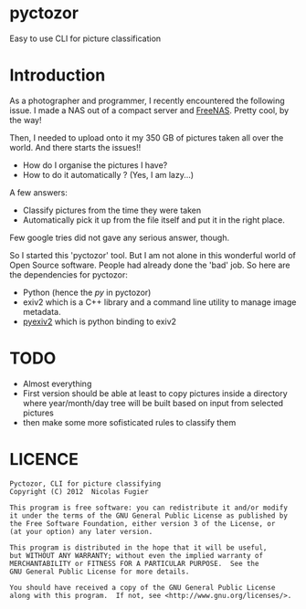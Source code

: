 pyctozor
========

Easy to use CLI for picture classification

Introduction
============

As a photographer and programmer, I recently encountered the following issue.
I made a NAS out of a compact server and [FreeNAS](http://freenas.org/ "FreeNAS"). Pretty cool, by the way!

Then, I needed to upload onto it my 350 GB of pictures taken all over the world.
And there starts the issues!! 
- How do I organise the pictures I have?
- How to do it automatically ? (Yes, I am lazy...)

A few answers:
- Classify pictures from the time they were taken
- Automatically pick it up from the file itself and put it in the right place.

Few google tries did not gave any serious answer, though.

So I started this 'pyctozor' tool. But I am not alone in this wonderful world of
Open Source software. People had already done the 'bad' job.
So here are the dependencies for pyctozor:
- Python (hence the _py_ in pyctozor)
- exiv2 which is a C++ library and a command line utility to manage image metadata.
- [pyexiv2](http://tilloy.net/dev/pyexiv2/ "pyexiv2") which is python binding to exiv2 

TODO
====
- Almost everything
- First version should be able at least to copy pictures inside a directory where year/month/day tree will be built based on input from selected pictures
- then make some more sofisticated rules to classify them

LICENCE
=======

    Pyctozor, CLI for picture classifying
    Copyright (C) 2012  Nicolas Fugier

    This program is free software: you can redistribute it and/or modify
    it under the terms of the GNU General Public License as published by
    the Free Software Foundation, either version 3 of the License, or
    (at your option) any later version.

    This program is distributed in the hope that it will be useful,
    but WITHOUT ANY WARRANTY; without even the implied warranty of
    MERCHANTABILITY or FITNESS FOR A PARTICULAR PURPOSE.  See the
    GNU General Public License for more details.

    You should have received a copy of the GNU General Public License
    along with this program.  If not, see <http://www.gnu.org/licenses/>.

